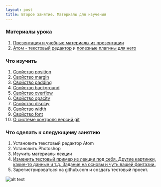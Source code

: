 ```yaml
---
layout: post
title: Второе занятие. Материалы для изучения
---
```

### Материалы урока
1. [Презентация и учебные материалы из презентации](https://github.com/DonRai/frontend-school)
2. [Атом - текстовый редактор](https://atom.io/)  и [полезные плагины для него](https://ymatuhin.ru/tools/atom_packages_1/)

### Что изучить
1. [Свойство position](http://htmlbook.ru/css/position)
2. [Свойство margin](http://htmlbook.ru/css/margin)
2. [Свойство padding](http://htmlbook.ru/css/padding)
3. [Свойство background](http://htmlbook.ru/css/background)
4. [Свойство overflow](http://htmlbook.ru/css/overflow)
5. [Свойство opacity](http://htmlbook.ru/css/opacity)
6. [Свойство display](http://htmlbook.ru/css/display)
7. [Свойство width](http://htmlbook.ru/css/width)
8. [Свойство font](http://htmlbook.ru/css/font)
9. [О системе контроля версий git](https://git-scm.com/book/ru/v1/%D0%92%D0%B2%D0%B5%D0%B4%D0%B5%D0%BD%D0%B8%D0%B5-%D0%9E-%D0%BA%D0%BE%D0%BD%D1%82%D1%80%D0%BE%D0%BB%D0%B5-%D0%B2%D0%B5%D1%80%D1%81%D0%B8%D0%B9)

### Что сделать к следующему занятию
1. Установить текстовый редактор Atom
2. Установить Photoshop
3. Изучить материалы лекции
4. [Изменить тестовый пример из лекции под себя. Другие картинки, какие-то данные и т.д. Задание на основы и чуть вашей фантазии.](https://github.com/DonRai/frontend-school/tree/master/lesson-2/demo-5)
5. Зарегистрироваться на github.com и создать тестовый проект.





![alt text](https://weblime.ru/resize/blog-image-from-full-to-view-f-350fbb532ff6f2f5.jpg)
